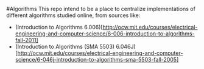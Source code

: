 #Algorithms
This repo intend to be a place to centralize implementations of different algorithms studied online, from sources like:
* (Introduction to Algorithms 6.006)[http://ocw.mit.edu/courses/electrical-engineering-and-computer-science/6-006-introduction-to-algorithms-fall-2011]
* (Introduction to Algorithms (SMA 5503) 6.046J)[http://ocw.mit.edu/courses/electrical-engineering-and-computer-science/6-046j-introduction-to-algorithms-sma-5503-fall-2005]

